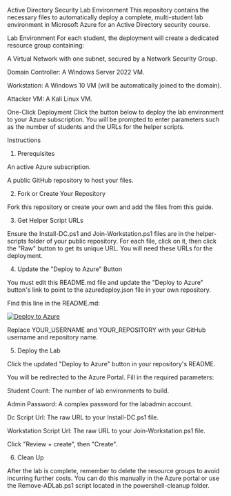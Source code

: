Active Directory Security Lab Environment
This repository contains the necessary files to automatically deploy a complete, multi-student lab environment in Microsoft Azure for an Active Directory security course.

Lab Environment
For each student, the deployment will create a dedicated resource group containing:

A Virtual Network with one subnet, secured by a Network Security Group.

Domain Controller: A Windows Server 2022 VM.

Workstation: A Windows 10 VM (will be automatically joined to the domain).

Attacker VM: A Kali Linux VM.

One-Click Deployment
Click the button below to deploy the lab environment to your Azure subscription. You will be prompted to enter parameters such as the number of students and the URLs for the helper scripts.

Instructions
1. Prerequisites

An active Azure subscription.

A public GitHub repository to host your files.

2. Fork or Create Your Repository

Fork this repository or create your own and add the files from this guide.

3. Get Helper Script URLs

Ensure the Install-DC.ps1 and Join-Workstation.ps1 files are in the helper-scripts folder of your public repository. For each file, click on it, then click the "Raw" button to get its unique URL. You will need these URLs for the deployment.

4. Update the "Deploy to Azure" Button

You must edit this README.md file and update the "Deploy to Azure" button's link to point to the azuredeploy.json file in your own repository.

Find this line in the README.md:

[![Deploy to Azure](https://aka.ms/deploytoazurebutton)](https://portal.azure.com/#create/Microsoft.Template/uri/https%3A%2F%2Fraw.githubusercontent.com%2FYOUR_USERNAME%2FYOUR_REPOSITORY%2Fmain%2Fazuredeploy.json)

Replace YOUR_USERNAME and YOUR_REPOSITORY with your GitHub username and repository name.

5. Deploy the Lab

Click the updated "Deploy to Azure" button in your repository's README.

You will be redirected to the Azure Portal. Fill in the required parameters:

Student Count: The number of lab environments to build.

Admin Password: A complex password for the labadmin account.

Dc Script Url: The raw URL to your Install-DC.ps1 file.

Workstation Script Url: The raw URL to your Join-Workstation.ps1 file.

Click "Review + create", then "Create".

6. Clean Up

After the lab is complete, remember to delete the resource groups to avoid incurring further costs. You can do this manually in the Azure portal or use the Remove-ADLab.ps1 script located in the powershell-cleanup folder.
